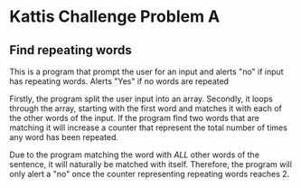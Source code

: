 # Kattis Challenge Problem A
## Find repeating words

This is a program that prompt the user for an input and alerts "no" if input has repeating words.
Alerts "Yes" if no words are repeated

Firstly, the program split the user input into an array. Secondly, it loops through the array, starting with the first word and matches it with each of the other words of the input. If the program find two words that are matching it will increase a counter that represent the total number of times any word has been repeated.

Due to the program matching the word with _ALL_ other words of the sentence, it will naturally be matched with itself. Therefore, the program will only alert a "no" once the counter representing repeating words reaches 2.
